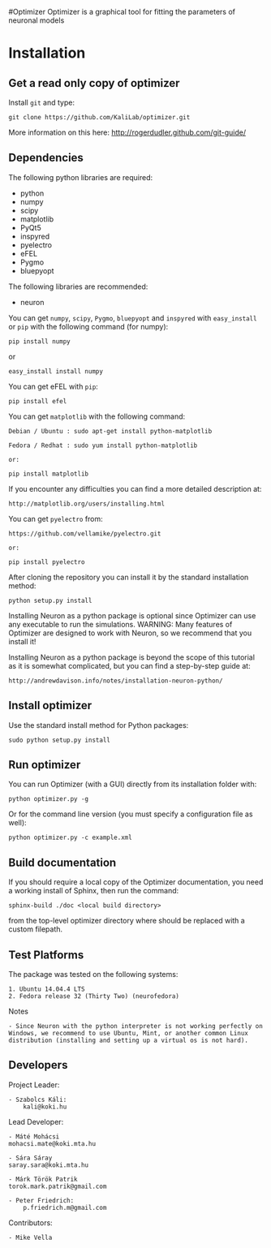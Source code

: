#Optimizer
Optimizer is a graphical tool for fitting the parameters of neuronal models

Installation
============

Get a read only copy of optimizer
----------------------------------

Install `git` and type:


    git clone https://github.com/KaliLab/optimizer.git

More information on this here: http://rogerdudler.github.com/git-guide/


Dependencies
-------------

The following python libraries are required:
  - python
  - numpy 
  - scipy 
  - matplotlib 
  - PyQt5
  - inspyred 
  - pyelectro
  - eFEL
  - Pygmo
  - bluepyopt


The following libraries are recommended:
  - neuron

You can get `numpy`, `scipy`, `Pygmo`, `bluepyopt` and `inspyred` with `easy_install` or `pip` with the following command (for numpy):

  
    pip install numpy

or

    easy_install install numpy


You can get eFEL with `pip`:
    
    pip install efel

   
You can get `matplotlib` with the following command:


    Debian / Ubuntu : sudo apt-get install python-matplotlib
    
    Fedora / Redhat : sudo yum install python-matplotlib
    
    or:
    
    pip install matplotlib

If you encounter any difficulties you can find a more detailed description at:
    
    http://matplotlib.org/users/installing.html

    
    
You can get `pyelectro` from:
    
    https://github.com/vellamike/pyelectro.git
    
    or:
    
    pip install pyelectro
    
    
After cloning the repository you can install it by the standard installation method:


    python setup.py install
    
Installing Neuron as a python package is optional since Optimizer can use any executable to run the simulations.
WARNING: Many features of Optimizer are designed to work with Neuron, so we recommend that you install it!

Installing Neuron as a python package is beyond the scope of this tutorial as it is somewhat complicated, but you can find a step-by-step guide at:

    http://andrewdavison.info/notes/installation-neuron-python/

Install optimizer
------------------

Use the standard install method for Python packages:


    sudo python setup.py install


Run optimizer
-------------------

You can run Optimizer (with a GUI) directly from its installation folder with:

    python optimizer.py -g
    
Or for the command line version (you must specify a configuration file as well):

    python optimizer.py -c example.xml
    
    
Build documentation
-------------------

If you should require a local copy of the Optimizer documentation, you need a working install of
Sphinx, then run the command:


    sphinx-build ./doc <local build directory>

from the top-level optimizer directory where <local build directory>
should be replaced with a custom filepath.

Test Platforms
--------------

The package was tested on the following systems:

    1. Ubuntu 14.04.4 LTS 
    2. Fedora release 32 (Thirty Two) (neurofedora)

Notes

    - Since Neuron with the python interpreter is not working perfectly on Windows, we recommend to use Ubuntu, Mint, or another common Linux distribution (installing and setting up a virtual os is not hard).

    
Developers
----------

Project Leader:

    - Szabolcs Káli:
        kali@koki.hu

Lead Developer:

    - Máté Mohácsi
	mohacsi.mate@koki.mta.hu
	
    - Sára Sáray
	saray.sara@koki.mta.hu
	
    - Márk Török Patrik
	torok.mark.patrik@gmail.com

    - Peter Friedrich:
        p.friedrich.m@gmail.com
	
Contributors:

    - Mike Vella

